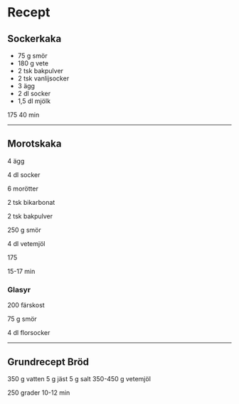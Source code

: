 # Recept

## Sockerkaka

- 75 g smör
- 180 g vete
- 2 tsk bakpulver
- 2 tsk vanlijsocker
- 3 ägg
- 2 dl socker
- 1,5 dl mjölk

175
40 min

----

## Morotskaka

4 ägg

4 dl socker

6 morötter

2 tsk bikarbonat

2 tsk bakpulver

250 g smör

4 dl vetemjöl

175

15-17 min

### Glasyr

200 färskost

75 g smör

4 dl florsocker

----

## Grundrecept Bröd

350 g vatten
5 g jäst
5 g salt
350-450 g vetemjöl

250 grader
10-12 min
